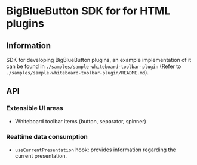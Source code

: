 # BigBlueButton SDK for for HTML plugins

## Information

SDK for developing BigBlueButton plugins, an example implementation of it can be found in `./samples/sample-whiteboard-toolbar-plugin` (Refer to `./samples/sample-whiteboard-toolbar-plugin/README.md`).

## API
### Extensible UI areas
- Whiteboard toolbar items (button, separator, spinner)

### Realtime data consumption
- `useCurrentPresentation` hook: provides information regarding the current presentation.
